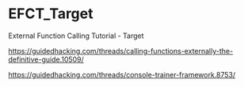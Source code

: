 # EFCT_Target
External Function Calling Tutorial - Target

https://guidedhacking.com/threads/calling-functions-externally-the-definitive-guide.10509/

https://guidedhacking.com/threads/console-trainer-framework.8753/
